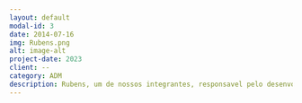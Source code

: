 ```yaml
---
layout: default
modal-id: 3
date: 2014-07-16
img: Rubens.png
alt: image-alt
project-date: 2023
client: --
category: ADM
description: Rubens, um de nossos integrantes, responsavel pelo desenvolvimento de ideias e administração da empresa. Nam.
---
```

